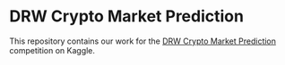 # DRW Crypto Market Prediction

This repository contains our work for the [DRW Crypto Market Prediction](https://www.kaggle.com/competitions/drw-crypto-market-prediction/overview) competition on Kaggle.
